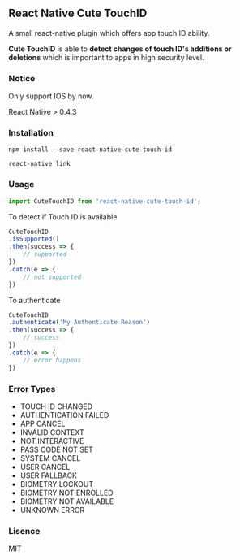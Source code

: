 ## React Native Cute TouchID

A small react-native plugin which offers app touch ID ability.

**Cute TouchID** is able to **detect changes of touch ID's additions or deletions** which is important to apps in high security level.

### Notice

Only support IOS by now.

React Native > 0.4.3

### Installation
```shell
npm install --save react-native-cute-touch-id

react-native link
```

### Usage
```jsx
import CuteTouchID from 'react-native-cute-touch-id';
```

To detect if Touch ID is available

```jsx
CuteTouchID
.isSupported()
.then(success => {
	// supported
})
.catch(e => {
	// not supported
})
```

To authenticate

```jsx
CuteTouchID
.authenticate('My Authenticate Reason')
.then(success => {
	// success
})
.catch(e => {
	// error happens
})
```

### Error Types
* TOUCH ID CHANGED
* AUTHENTICATION FAILED
* APP CANCEL
* INVALID CONTEXT
* NOT INTERACTIVE
* PASS CODE NOT SET
* SYSTEM CANCEL
* USER CANCEL
* USER FALLBACK
* BIOMETRY LOCKOUT
* BIOMETRY NOT ENROLLED
* BIOMETRY NOT AVAILABLE
* UNKNOWN ERROR

### Lisence
MIT

